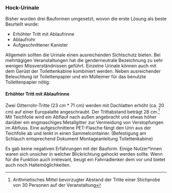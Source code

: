 ### Hock-Urinale

Bisher wurden drei Bauformen umgesetzt, wovon die erste Lösung als beste Beurteilt wurde:

* Erhöhter Tritt mit Ablaufrinne
* Ablaufrohr
* Aufgeschnittener Kanister



Allgemein sollten die Urinale einen ausreichenden Sichtschutz bieten. Bei mehrtägigen Veranstaltungen hat die genderneutrale Bezeichnung zu sehr wenigen Missverständnissen geführt. Einzelne Urinale können auch mit dem Gerüst der Toilettenkabine kombiniert werden. Neben ausreichender Beleuchtung ist Toilettenpapier und ein Mülleimer für das benutzte Toilettenpapier nötig.



#### Erhöhter Tritt mit Ablaufrinne

Zwei Gitterrohr-Tritte \(23 cm \* 71 cm\) werden mit Dachlatten erhöht \(ca. 20 cm\) auf einer Europalatte angeschraubt. Der Trittabstand beträgt 28 cm.[^1] Mit Teichfolie wird ein Abflauf nach außen angebracht und etwas höher darüber ein engmaschiges Metallgitter zur Vermeidung von Verstopfungen im Abfluss. Eine aufgeschnittene PET-Flasche fängt den Urin aus der Teichfolie ab und lenkt in einen Sammelcontainer. \(Befestigung am Schlauch entsprechend Dokument Montageanleitung Toilettenkabine\)

Es gab keine negativen Erfahrungen mit der Bauform. Einige Nutzer\*innen waren sich unsicher in welcher Blickrichtung gehockt werden sollte. Wenn für die Funktion auch irrelevant, beugt ein Fahrradlenker dem vor und bietet auch noch Haltemöglichkeiten.



[^1]: Arithmetisches Mittel bevorzugter Abstand der Tritte einer Stichprobe von 30 Personen auf der Veranstaltung

